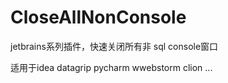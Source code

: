 # CloseAllNonConsole

jetbrains系列插件，快速关闭所有非 sql console窗口

适用于idea datagrip pycharm wwebstorm clion ...